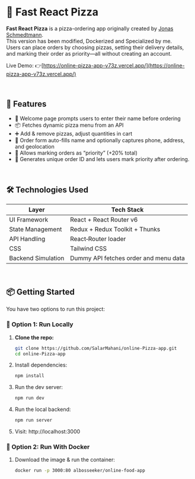 # 🍕 Fast React Pizza

**Fast React Pizza** is a pizza-ordering app originally created by [Jonas Schmedtmann](https://github.com/jonasschmedtmann).<br>
This version has been modified, Dockerized and Specialized by me.<br>
Users can place orders by choosing pizzas, setting their delivery details, and marking their order as priority—all without creating an account.

Live Demo: 👉[https://online-pizza-app-v73z.vercel.app/](https://online-pizza-app-v73z.vercel.app/)

<br>

## 🚀 Features

- 🎯 Welcome page prompts users to enter their name before ordering
- 📦 Fetches dynamic pizza menu from an API
- ➕ Add & remove pizzas, adjust quantities in cart
- 📝 Order form auto-fills name and optionally captures phone, address, and geolocation
- 🚨 Allows marking orders as “priority” (+20% total)
- 🔁 Generates unique order ID and lets users mark priority after ordering.

<br>

## 🛠️ Technologies Used

| Layer              | Tech Stack                                 |
|--------------------|--------------------------------------------|
| UI Framework       | React + React Router v6                    |
| State Management   | Redux + Redux Toolkit + Thunks             |
| API Handling       | React‑Router loader                        |
| CSS                | Tailwind CSS                               |
| Backend Simulation | Dummy API fetches order and menu data      |

<br>

## 📦 Getting Started

You have two options to run this project:



### 🔧 Option 1: Run Locally 

1. **Clone the repo:**
   ```bash
   git clone https://github.com/SalarMahani/online-Pizza-app.git
   cd online-Pizza-app
   
2. Install dependencies:
   ```bash
   npm install
   
3. Run the dev server:
   ```bash
   npm run dev
   
4. Run the local backend:
   ```bash
   npm run server
   
5. Visit: http://localhost:3000


### 🔧 Option 2: Run With Docker

1. Download the image & run the container:
   ```bash
   docker run -p 3000:80 albosseeker/online-food-app

